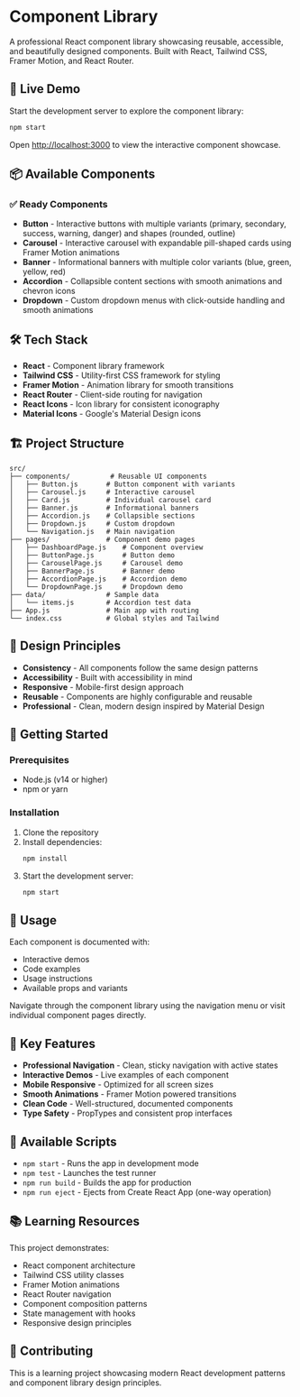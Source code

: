 # Component Library

A professional React component library showcasing reusable, accessible, and beautifully designed components. Built with React, Tailwind CSS, Framer Motion, and React Router.

## 🚀 Live Demo

Start the development server to explore the component library:

```bash
npm start
```

Open [http://localhost:3000](http://localhost:3000) to view the interactive component showcase.

## 📦 Available Components

### ✅ Ready Components

- **Button** - Interactive buttons with multiple variants (primary, secondary, success, warning, danger) and shapes (rounded, outline)
- **Carousel** - Interactive carousel with expandable pill-shaped cards using Framer Motion animations
- **Banner** - Informational banners with multiple color variants (blue, green, yellow, red)
- **Accordion** - Collapsible content sections with smooth animations and chevron icons
- **Dropdown** - Custom dropdown menus with click-outside handling and smooth animations

## 🛠️ Tech Stack

- **React** - Component library framework
- **Tailwind CSS** - Utility-first CSS framework for styling
- **Framer Motion** - Animation library for smooth transitions
- **React Router** - Client-side routing for navigation
- **React Icons** - Icon library for consistent iconography
- **Material Icons** - Google's Material Design icons

## 🏗️ Project Structure

```
src/
├── components/          # Reusable UI components
│   ├── Button.js       # Button component with variants
│   ├── Carousel.js     # Interactive carousel
│   ├── Card.js         # Individual carousel card
│   ├── Banner.js       # Informational banners
│   ├── Accordion.js    # Collapsible sections
│   ├── Dropdown.js     # Custom dropdown
│   └── Navigation.js   # Main navigation
├── pages/              # Component demo pages
│   ├── DashboardPage.js    # Component overview
│   ├── ButtonPage.js       # Button demo
│   ├── CarouselPage.js     # Carousel demo
│   ├── BannerPage.js       # Banner demo
│   ├── AccordionPage.js    # Accordion demo
│   └── DropdownPage.js     # Dropdown demo
├── data/               # Sample data
│   └── items.js        # Accordion test data
├── App.js              # Main app with routing
└── index.css           # Global styles and Tailwind
```

## 🎨 Design Principles

- **Consistency** - All components follow the same design patterns
- **Accessibility** - Built with accessibility in mind
- **Responsive** - Mobile-first design approach
- **Reusable** - Components are highly configurable and reusable
- **Professional** - Clean, modern design inspired by Material Design

## 🚀 Getting Started

### Prerequisites

- Node.js (v14 or higher)
- npm or yarn

### Installation

1. Clone the repository
2. Install dependencies:
   ```bash
   npm install
   ```
3. Start the development server:
   ```bash
   npm start
   ```

## 📖 Usage

Each component is documented with:
- Interactive demos
- Code examples
- Usage instructions
- Available props and variants

Navigate through the component library using the navigation menu or visit individual component pages directly.

## 🎯 Key Features

- **Professional Navigation** - Clean, sticky navigation with active states
- **Interactive Demos** - Live examples of each component
- **Mobile Responsive** - Optimized for all screen sizes
- **Smooth Animations** - Framer Motion powered transitions
- **Clean Code** - Well-structured, documented components
- **Type Safety** - PropTypes and consistent prop interfaces

## 🔧 Available Scripts

- `npm start` - Runs the app in development mode
- `npm test` - Launches the test runner
- `npm run build` - Builds the app for production
- `npm run eject` - Ejects from Create React App (one-way operation)

## 📚 Learning Resources

This project demonstrates:
- React component architecture
- Tailwind CSS utility classes
- Framer Motion animations
- React Router navigation
- Component composition patterns
- State management with hooks
- Responsive design principles

## 🤝 Contributing

This is a learning project showcasing modern React development patterns and component library design principles.

